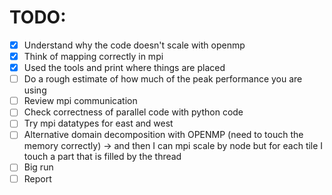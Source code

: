 # TODO:

- [x] Understand why the code doesn't scale with openmp
- [x] Think of mapping correctly in mpi
- [x] Used the tools and print where things are placed
- [ ] Do a rough estimate of how much of the peak performance you are using
- [ ] Review mpi communication
- [ ] Check correctness of parallel code with python code
- [ ] Try mpi datatypes for east and west
- [ ] Alternative domain decomposition with OPENMP (need to touch the memory correctly) -> and then I can mpi scale by node
      but for each tile I touch a part that is filled by the thread
- [ ] Big run
- [ ] Report
